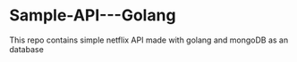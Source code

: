 # Sample-API---Golang
This repo contains simple netflix API made with golang and mongoDB as an database

